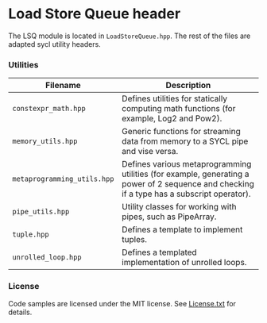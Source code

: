 # Load Store Queue header
The LSQ module is located in `LoadStoreQueue.hpp`.
The rest of the files are adapted sycl utility headers.


### Utilities

| Filename                     | Description
---                            |---
| `constexpr_math.hpp`           | Defines utilities for statically computing math functions (for example, Log2 and Pow2).
| `memory_utils.hpp`             | Generic functions for streaming data from memory to a SYCL pipe and vise versa.
| `metaprogramming_utils.hpp`    | Defines various metaprogramming utilities (for example, generating a power of 2 sequence and checking if a type has a subscript operator).
| `pipe_utils.hpp`               | Utility classes for working with pipes, such as PipeArray.
| `tuple.hpp`                    | Defines a template to implement tuples.
| `unrolled_loop.hpp`            | Defines a templated implementation of unrolled loops.

### License

Code samples are licensed under the MIT license. See [License.txt](https://github.com/oneapi-src/oneAPI-samples/blob/master/License.txt) for details.
